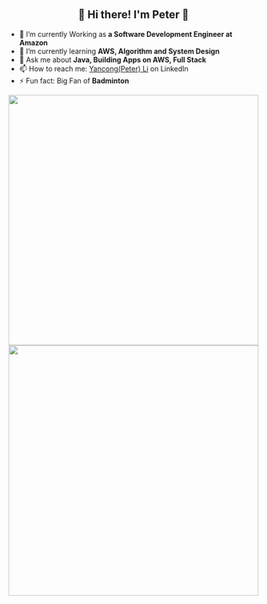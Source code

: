 <h2 align="center">👋  Hi there! I'm Peter 👋</h2>

- 🔭 I’m currently Working as **a Software Development Engineer at Amazon**
- 🌱 I’m currently learning **AWS, Algorithm and System Design**
- 💬 Ask me about **Java, Building Apps on AWS, Full Stack**
- 📫 How to reach me: [Yancong(Peter) Li](https://www.linkedin.com/in/ubcpeterli/) on LinkedIn
- ⚡ Fun fact: Big Fan of **Badminton**

<p align="center">
<!--   <img src="https://raw.githubusercontent.com/YancongLi/YancongLi/master/Dolphin.jpg" width="200"> -->
  <img src="https://image.uc.cn/s/wemedia/s/upload/2021/02829fa85bccfd68652ce01966a82d3a.png" width="500">
<!--   <img src="https://www.mykhel.com/img/2017/11/lin-dan-e-15-1510750101.jpg" width="500"> -->
  <img src="https://extranet.bwfbadminton.com/docs/players/50906/gallery/20180802_1714_WorldChampionships2018_MIK_1795.jpg" width="500">
</p>
